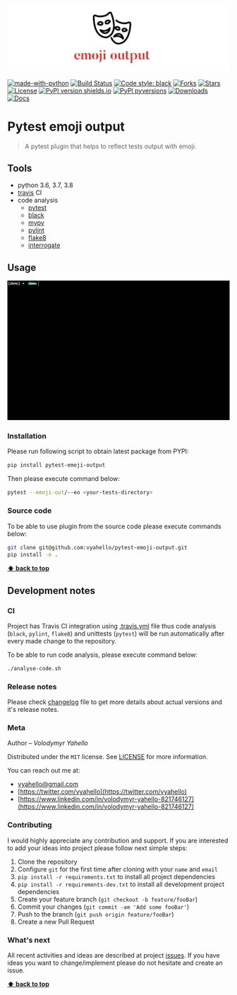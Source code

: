 ![Screenshot](media/icon.png)

[![made-with-python](https://img.shields.io/badge/Made%20with-Python-1f425f.svg)](https://www.python.org/)
[![Build Status](https://travis-ci.org/vyahello/pytest-emoji-output.svg?branch=master)](https://travis-ci.org/vyahello/pytest-emoji-output)
[![Code style: black](https://img.shields.io/badge/code%20style-black-000000.svg)](https://github.com/psf/black)
[![Forks](https://img.shields.io/github/forks/upymake/pytest-emoji-output)](https://github.com/upymake/pytest-emoji-output/network/members)
[![Stars](https://img.shields.io/github/stars/upymake/pytest-emoji-output)](https://github.com/upymake/pytest-emoji-output/stargazers)
[![License](https://img.shields.io/badge/license-MIT-green.svg)](LICENSE.md)
[![PyPI version shields.io](https://img.shields.io/pypi/v/pytest-emoji-output.svg)](https://pypi.org/project/pytest-emoji-output/)
[![PyPI pyversions](https://img.shields.io/pypi/pyversions/pytest-emoji-output.svg)](https://pypi.org/project/pytest-emoji-output/)
[![Downloads](https://pepy.tech/badge/pytest-emoji-output)](https://pepy.tech/project/pytest-emoji-output)
[![Docs](https://img.shields.io/badge/docs-github-orange)](https://vyahello.github.io/pytest-emoji-output/)

# Pytest emoji output

> A pytest plugin that helps to reflect tests output with emoji. 

## Tools
- python 3.6, 3.7, 3.8
- [travis](https://travis-ci.org/) CI
- code analysis
  - [pytest](https://pypi.org/project/pytest/)
  - [black](https://black.readthedocs.io/en/stable/)
  - [mypy](https://mypy.readthedocs.io/en/latest)
  - [pylint](https://www.pylint.org/)
  - [flake8](http://flake8.pycqa.org/en/latest/)
  - [interrogate](https://interrogate.readthedocs.io/en/latest/)

## Usage

![Demo](media/howto.gif)

### Installation

Please run following script to obtain latest package from PYPI:
```bash
pip install pytest-emoji-output
```

Then please execute command below:
```bash
pytest --emoji-out/--eo <your-tests-directory>
```

### Source code

To be able to use plugin from the source code please execute commands below:
```bash
git clone git@github.com:vyahello/pytest-emoji-output.git
pip install -e .
```

**[⬆ back to top](#pytest-emoji-output)**

## Development notes

### CI

Project has Travis CI integration using [.travis.yml](.travis.yml) file thus code analysis (`black`, `pylint`, `flake8`) and unittests (`pytest`) will be run automatically
after every made change to the repository.

To be able to run code analysis, please execute command below:
```bash
./analyse-code.sh
```

### Release notes

Please check [changelog](CHANGELOG.md) file to get more details about actual versions and it's release notes.

### Meta

Author – _Volodymyr Yahello_

Distributed under the `MIT` license. See [LICENSE](LICENSE.md) for more information.

You can reach out me at:
* [vyahello@gmail.com](vyahello@gmail.com)
* [https://twitter.com/vyahello](https://twitter.com/vyahello)
* [https://www.linkedin.com/in/volodymyr-yahello-821746127](https://www.linkedin.com/in/volodymyr-yahello-821746127)

### Contributing
I would highly appreciate any contribution and support. If you are interested to add your ideas into project please follow next simple steps:

1. Clone the repository
2. Configure `git` for the first time after cloning with your `name` and `email`
3. `pip install -r requirements.txt` to install all project dependencies
4. `pip install -r requirements-dev.txt` to install all development project dependencies
5. Create your feature branch (`git checkout -b feature/fooBar`)
6. Commit your changes (`git commit -am 'Add some fooBar'`)
7. Push to the branch (`git push origin feature/fooBar`)
8. Create a new Pull Request

### What's next

All recent activities and ideas are described at project [issues](https://github.com/vyahello/pytest-emoji-output/issues). 
If you have ideas you want to change/implement please do not hesitate and create an issue.

**[⬆ back to top](#pytest-emoji-output)**
